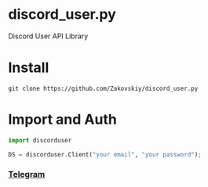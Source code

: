 # discord_user.py
Discord User API Library 

# Install
```
git clone https://github.com/Zakovskiy/discord_user.py
```

# Import and Auth
```python
import discorduser

DS = discorduser.Client("your email", "your password");
```

### [Telegram](https://t.me/zakovskiy)

